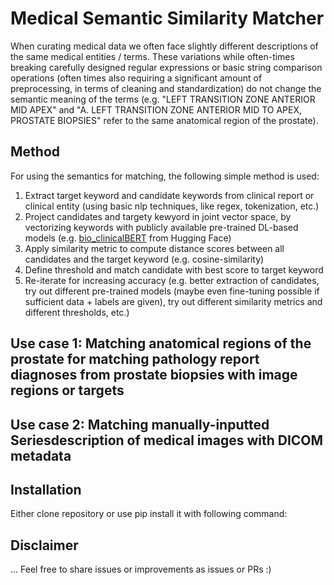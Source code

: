 # Medical Semantic Similarity Matcher

When curating medical data we often face slightly different descriptions of the same medical entities / terms. These variations while often-times breaking carefully designed regular expressions or basic string comparison operations (often times also requiring a significant amount of preprocessing, in terms of cleaning and standardization) do not change the semantic meaning of the terms (e.g. "LEFT TRANSITION ZONE ANTERIOR MID APEX" and	"A. LEFT TRANSITION ZONE ANTERIOR MID TO APEX, PROSTATE BIOPSIES" refer to the same anatomical region of the prostate).

## Method
For using the semantics for matching, the following simple method is used:
1. Extract target keyword and candidate keywords from clinical report or clinical entity (using basic nlp techniques, like regex, tokenization, etc.)
2. Project candidates and targety kewyord in joint vector space, by vectorizing keywords with publicly available pre-trained DL-based models (e.g. [bio_clinicalBERT](https://huggingface.co/emilyalsentzer/Bio_ClinicalBERT) from Hugging Face) 
3. Apply similarity metric to compute distance scores between all candidates and the target keyword (e.g. cosine-similarity)
4. Define threshold and match candidate with best score to target keyword
5. Re-iterate for increasing accuracy (e.g. better extraction of candidates, try out different pre-trained models (maybe even fine-tuning possible if sufficient data + labels are given), try out different similarity metrics and different thresholds, etc.)

## Use case 1: Matching anatomical regions of the prostate for matching pathology report diagnoses from prostate biopsies with image regions or targets

## Use case 2: Matching manually-inputted Seriesdescription of medical images with DICOM metadata 

## Installation
Either clone repository or use pip install it with following command:

## Disclaimer
... Feel free to share issues or improvements as issues or PRs :)

